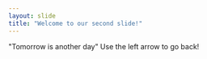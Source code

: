 ```yaml
---
layout: slide
title: "Welcome to our second slide!"
---
```

"Tomorrow is another day"
Use the left arrow to go back!